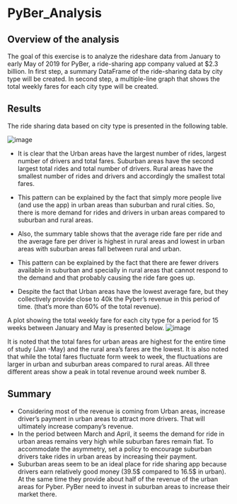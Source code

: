# PyBer_Analysis
## Overview of the analysis
The  goal of this exercise is to analyze the rideshare data from January to early May of 2019  for PyBer, a ride-sharing app company valued at $2.3 billion. In first step, a summary DataFrame of the ride-sharing data by city type will be created. In second step, a multiple-line graph that shows the total weekly fares for each city type will be created. 

## Results
The ride sharing data based on city type is presented in the following table.

![image](https://user-images.githubusercontent.com/58461542/167358258-1c674352-b542-433b-9930-a88698fc87e8.png)

* It is clear that the Urban areas have the largest number of rides, largest number of drivers and total fares. Suburban areas have the second largest total rides and total number of drivers. Rural areas have the smallest number of rides and drivers and accordingly the smallest total fares.

* This pattern can be explained by the fact that simply more people live (and use the app) in urban areas than suburban and rural cities. So, there is more demand for rides and drivers in urban areas compared to suburban and rural areas.  
* Also, the summary table shows that the average ride fare per ride and the average fare per driver is highest in rural areas and lowest in urban areas with suburban areas fall between rural and urban.

* This pattern can be explained by the fact that there are fewer drivers available in suburban and specially in rural areas that cannot respond to the demand and that probably causing the ride fare goes up.  

* Despite the fact that Urban areas have the lowest average fare, but they collectively provide close to 40k the Pyber’s revenue in this period of time. (that’s more than 60% of the total revenue). 

A plot showing the total weekly fare for each city type for a period for 15 weeks between January and May is presented below. 
![image](https://user-images.githubusercontent.com/58461542/167355379-f35d54e9-3d2f-4c1a-9a34-17f57db78b14.png)

It is noted that the total fares for urban areas are highest for the entire time of study (Jan -May) and the rural area’s fares are the lowest. It is also noted that while the total fares fluctuate form week to week, the fluctuations are larger in urban and suburban areas compared to rural areas. All three different areas show a peak in total revenue around week number 8.


## Summary
* Considering most of the revenue is coming from Urban areas, increase driver’s payment in urban areas to attract more drivers. That will ultimately increase company’s revenue.
* In the period between March and April, it seems the demand for ride in urban areas remains very high while suburban fares remain flat.  To accommodate the asymmetry, set a policy to encourage suburban drivers take rides in urban areas by increasing their payment.
* Suburban areas seem to be an ideal place for ride sharing app because drivers earn relatively good money (39.5$ compared to 16.5$ in urban). At the same time they provide about half of the revenue of the urban areas for Pyber. PyBer need to invest in suburban areas to increase their market there. 

